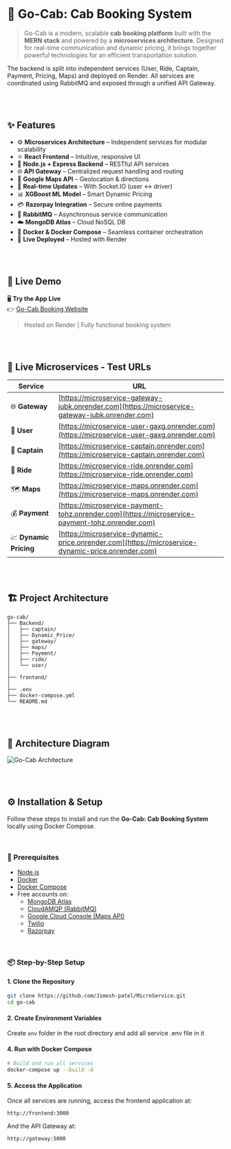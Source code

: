 # 🚖 Go-Cab: Cab Booking System

> Go-Cab is a modern, scalable **cab booking platform** built with the **MERN stack** and powered by a **microservices architecture**. Designed for real-time communication and dynamic pricing, it brings together powerful technologies for an efficient transportation solution.

The backend is split into independent services (User, Ride, Captain, Payment, Pricing, Maps) and deployed on Render. All services are coordinated using RabbitMQ and exposed through a unified API Gateway.

<br><br>

## ✨ Features

- ⚙️ **Microservices Architecture** – Independent services for modular scalability  
- ⚛️ **React Frontend** – Intuitive, responsive UI  
- 🧠 **Node.js + Express Backend** – RESTful API services  
- 🌐 **API Gateway** – Centralized request handling and routing  
- 📍 **Google Maps API** – Geolocation & directions  
- 🔄 **Real-time Updates** – With Socket.IO (user ↔ driver)  
- 📊 **XGBoost ML Model** – Smart Dynamic Pricing  
- 💳 **Razorpay Integration** – Secure online payments  
- 🐇 **RabbitMQ** – Asynchronous service communication  
- ☁️ **MongoDB Atlas** – Cloud NoSQL DB  
- 🐳 **Docker & Docker Compose** – Seamless container orchestration  
- 🚀 **Live Deployed** – Hosted with Render  

<br><br>

## 🚀 Live Demo

🖥 **Try the App Live**  
👉 [Go-Cab Booking Website](https://microservice-frontend-mvtz.onrender.com)

> Hosted on Render | Fully functional booking system

<br><br>

## 🧪 Live Microservices - Test URLs

| Service | URL |
|---------|-----|
| 🌐 **Gateway** | [https://microservice-gateway-jubk.onrender.com](https://microservice-gateway-jubk.onrender.com) |
| 👤 **User** | [https://microservice-user-gaxg.onrender.com](https://microservice-user-gaxg.onrender.com) |
| 🧍 **Captain** | [https://microservice-captain.onrender.com](https://microservice-captain.onrender.com) |
| 🚕 **Ride** | [https://microservice-ride.onrender.com](https://microservice-ride.onrender.com) |
| 🗺️ **Maps** | [https://microservice-maps.onrender.com](https://microservice-maps.onrender.com) |
| 💰 **Payment** | [https://microservice-payment-tohz.onrender.com](https://microservice-payment-tohz.onrender.com) |
| 📈 **Dynamic Pricing** | [https://microservice-dynamic-price.onrender.com](https://microservice-dynamic-price.onrender.com) |

<br><br>

## 🏗️ Project Architecture

```
go-cab/
├── Backend/                
│   ├── captain/            
│   ├── Dynamic_Price/      
│   ├── gateway/            
│   ├── maps/               
│   ├── Payment/            
│   ├── ride/               
│   └── user/               
│
├── frontend/               
│
├── .env                    
├── docker-compose.yml      
└── README.md               
```

<br><br>

## 🧩 Architecture Diagram

![Go-Cab Architecture](https://www.mermaidchart.com/raw/2fcb95c6-f6de-47f7-8ae1-0ec976700b7f?theme=light&version=v0.1&format=svg)

<br><br>

## ⚙️ Installation & Setup

Follow these steps to install and run the **Go-Cab: Cab Booking System** locally using Docker Compose.

<br>

### 🧰 Prerequisites

- [Node.js](https://nodejs.org/) 
- [Docker](https://www.docker.com/)
- [Docker Compose](https://docs.docker.com/compose/)
- Free accounts on:
  - [MongoDB Atlas](https://www.mongodb.com/cloud/atlas)
  - [CloudAMQP (RabbitMQ)](https://www.cloudamqp.com/)
  - [Google Cloud Console (Maps API)](https://console.cloud.google.com/)
  - [Twilio](https://www.twilio.com/)
  - [Razorpay](https://razorpay.com/)

<br>

### 📦 Step-by-Step Setup

#### 1. Clone the Repository

```bash
git clone https://github.com/Jimesh-patel/MicroService.git
cd go-cab
```

#### 2. Create Environment Variables

Create `env` folder in the root directory 
and add all service .env file in it


#### 4. Run with Docker Compose

```bash
# Build and run all services
docker-compose up --build -d
```

#### 5. Access the Application

Once all services are running, access the frontend application at:
```
http://frontend:3000
```

And the API Gateway at:
```
http://gateway:5000
```

